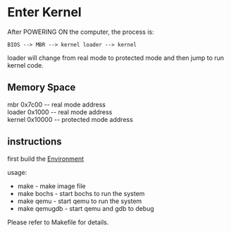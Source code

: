 Enter Kernel
============

After POWERING ON the computer, the process is:

    BIOS --> MBR --> kernel loader --> kernel

loader will change from real mode to protected mode
and then jump to run kernel code.

Memory Space
-------------

mbr    0x7c00  -- real mode address  
loader 0x1000  -- real mode address  
kernel 0x10000 -- protected mode address

instructions
------------

first build the [Environment](https://hzget.github.io/notes/os/bare/env.md)

usage:

* make		- make image file
* make bochs	- start bochs to run the system
* make qemu	- start qemu to run the system
* make qemugdb	- start qemu and gdb to debug

Please refer to Makefile for details.

